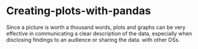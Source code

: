 # Creating-plots-with-pandas
Since a picture is worth a thousand words, plots and graphs can be very effective in communicating a clear description of the data, especially when disclosing findings to an audience or sharing the data. with other DSs.
